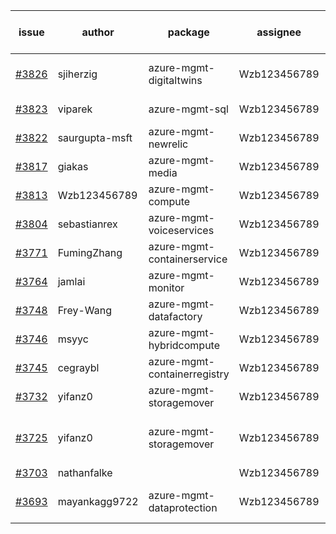 | issue | author | package | assignee | bot advice | created date of issue | target release date | date from target |
| ------ | ------ | ------ | ------ | ------ | ------ | ------ | :-----: |
| [#3826](https://github.com/Azure/sdk-release-request/issues/3826) | sjiherzig | azure-mgmt-digitaltwins | Wzb123456789 | new issue. MultiAPI | 02-17 | 03-24 |  |
| [#3823](https://github.com/Azure/sdk-release-request/issues/3823) | viparek | azure-mgmt-sql | Wzb123456789 | new comment. | 02-16 | 03-24 |  |
| [#3822](https://github.com/Azure/sdk-release-request/issues/3822) | saurgupta-msft | azure-mgmt-newrelic | Wzb123456789 | new issue. | 02-16 | 03-24 |  |
| [#3817](https://github.com/Azure/sdk-release-request/issues/3817) | giakas | azure-mgmt-media | Wzb123456789 |  | 02-16 | 03-24 |  |
| [#3813](https://github.com/Azure/sdk-release-request/issues/3813) | Wzb123456789 | azure-mgmt-compute | Wzb123456789 |  | 02-16 | 03-24 |  |
| [#3804](https://github.com/Azure/sdk-release-request/issues/3804) | sebastianrex | azure-mgmt-voiceservices | Wzb123456789 | new comment. | 02-15 | 03-24 |  |
| [#3771](https://github.com/Azure/sdk-release-request/issues/3771) | FumingZhang | azure-mgmt-containerservice | Wzb123456789 |  | 02-13 | 03-24 |  |
| [#3764](https://github.com/Azure/sdk-release-request/issues/3764) | jamlai | azure-mgmt-monitor | Wzb123456789 | new comment. | 02-10 | 03-24 |  |
| [#3748](https://github.com/Azure/sdk-release-request/issues/3748) | Frey-Wang | azure-mgmt-datafactory | Wzb123456789 |  | 02-08 | 02-24 |  |
| [#3746](https://github.com/Azure/sdk-release-request/issues/3746) | msyyc | azure-mgmt-hybridcompute | Wzb123456789 |  | 02-06 | 02-24 |  |
| [#3745](https://github.com/Azure/sdk-release-request/issues/3745) | cegraybl | azure-mgmt-containerregistry | Wzb123456789 |  | 02-02 | 02-24 |  |
| [#3732](https://github.com/Azure/sdk-release-request/issues/3732) | yifanz0 | azure-mgmt-storagemover | Wzb123456789 | duplicated issue  <br> | 02-01 | 03-07 |  |
| [#3725](https://github.com/Azure/sdk-release-request/issues/3725) | yifanz0 | azure-mgmt-storagemover | Wzb123456789 | duplicated issue  <br> new comment. | 02-01 | 02-24 |  |
| [#3703](https://github.com/Azure/sdk-release-request/issues/3703) | nathanfalke |  | Wzb123456789 |  | 01-25 |  | 0 |
| [#3693](https://github.com/Azure/sdk-release-request/issues/3693) | mayankagg9722 | azure-mgmt-dataprotection | Wzb123456789 | close to release date.  | 01-24 | 02-20 | 0 |

